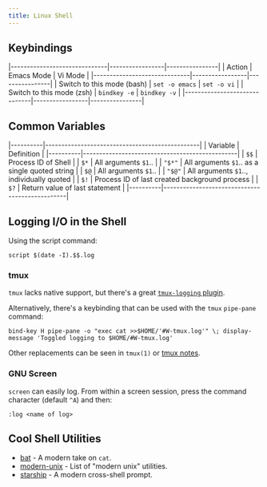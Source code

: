 ```yaml
---
title: Linux Shell
---
```


## Keybindings ##

|------------------------------|-----------------|----------------|
| Action                       | Emacs Mode      | Vi Mode        |
|------------------------------|-----------------|----------------|
| Switch to this mode (bash)   | `set -o emacs`  | `set -o vi`    |
| Switch to this mode (zsh)    | `bindkey -e`    | `bindkey -v`   |
|------------------------------|-----------------|----------------|

## Common Variables ##

|----------|------------------------------------------------|
| Variable | Definition                                     |
|----------|------------------------------------------------|
| `$$`     | Process ID of Shell                            |
| `$*`     | All arguments `$1`..                           |
| `"$*"`   | All arguments `$1`.. as a single quoted string |
| `$@`     | All arguments `$1`..                           |
| `"$@"`   | All arguments `$1`.., individually quoted      |
| `$!`     | Process ID of last created background process  |
| `$?`     | Return value of last statement                 |
|----------|------------------------------------------------|

## Logging I/O in the Shell ##

Using the script command:

```
script $(date -I).$$.log
```

### tmux ###

`tmux` lacks native support, but there's a great [`tmux-logging`
plugin](https://github.com/tmux-plugins/tmux-logging).

Alternatively, there's a keybinding that can be used with the `tmux` `pipe-pane`
command:

```
bind-key H pipe-pane -o "exec cat >>$HOME/'#W-tmux.log'" \; display-message 'Toggled logging to $HOME/#W-tmux.log'
```

Other replacements can be seen in `tmux(1)` or [tmux notes](/computers/tmux).

### GNU Screen ###

`screen` can easily log.  From within a screen session, press the command
character (default `^A`) and then:

```
:log <name of log>
```

## Cool Shell Utilities ##

* [bat](https://github.com/sharkdp/bat) - A modern take on `cat`.
* [modern-unix](https://github.com/ibraheemdev/modern-unix) - List of "modern
  unix" utilities.
* [starship](https://starship.rs/) - A modern cross-shell prompt.
